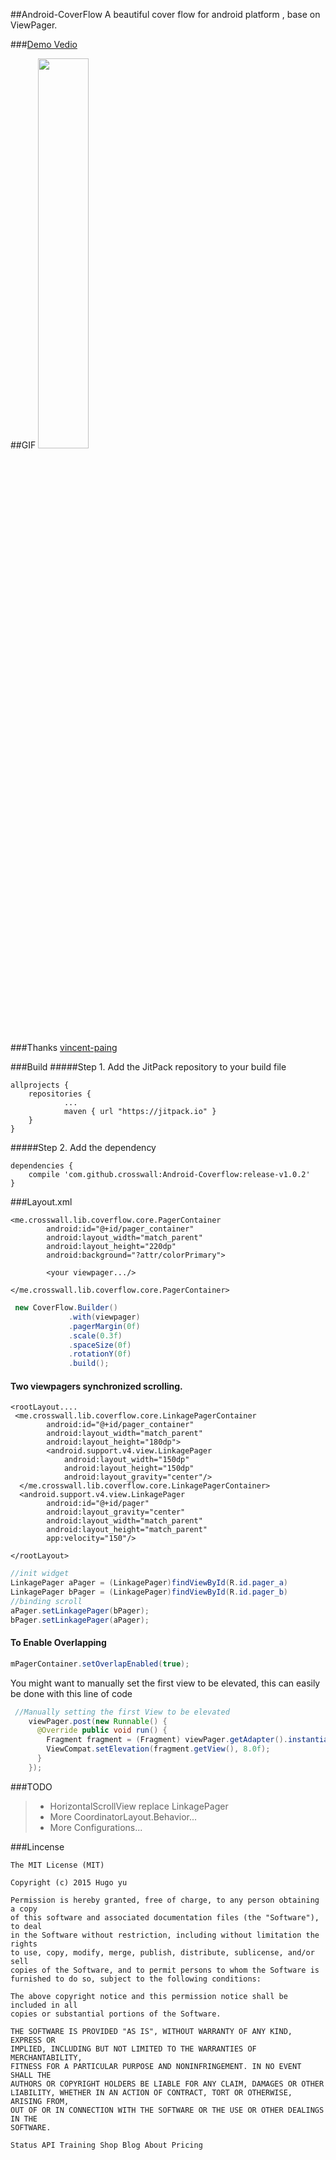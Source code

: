 ##Android-CoverFlow
A beautiful cover flow for android platform , base on ViewPager.

###[Demo Vedio](https://youtu.be/2FEp33kisz4)

##GIF
<img src="https://github.com/crosswall/Android-Coverflow/blob/master/gif/3.pic_hd.gif" width="40%" height="40%">

###Thanks
[vincent-paing](https://github.com/vincent-paing) 


###Build
#####Step 1. Add the JitPack repository to your build file
```build
allprojects {
	repositories {
			...
			maven { url "https://jitpack.io" }
	}
}
```

#####Step 2. Add the dependency
```build
dependencies {
	compile 'com.github.crosswall:Android-Coverflow:release-v1.0.2'
}
```

###Layout.xml

```layout
<me.crosswall.lib.coverflow.core.PagerContainer
        android:id="@+id/pager_container"
        android:layout_width="match_parent"
        android:layout_height="220dp"
        android:background="?attr/colorPrimary">

		<your viewpager.../>

</me.crosswall.lib.coverflow.core.PagerContainer>
```
```java
 new CoverFlow.Builder()
             .with(viewpager)
             .pagerMargin(0f)
             .scale(0.3f)
             .spaceSize(0f)
             .rotationY(0f)
             .build();

```

#### Two viewpagers synchronized scrolling.
```layout
<rootLayout....
 <me.crosswall.lib.coverflow.core.LinkagePagerContainer
        android:id="@+id/pager_container"
        android:layout_width="match_parent"
        android:layout_height="180dp">
        <android.support.v4.view.LinkagePager
            android:layout_width="150dp"
            android:layout_height="150dp"
            android:layout_gravity="center"/>
  </me.crosswall.lib.coverflow.core.LinkagePagerContainer>
  <android.support.v4.view.LinkagePager
        android:id="@+id/pager"
        android:layout_gravity="center"
        android:layout_width="match_parent"
        android:layout_height="match_parent"
        app:velocity="150"/>

</rootLayout>
```
```java
//init widget
LinkagePager aPager = (LinkagePager)findViewById(R.id.pager_a)
LinkagePager bPager = (LinkagePager)findViewById(R.id.pager_b)
//binding scroll
aPager.setLinkagePager(bPager);
bPager.setLinkagePager(aPager);
```


#### To Enable Overlapping
```java
mPagerContainer.setOverlapEnabled(true);
```

You might want to manually set the first view to be elevated, this can easily be done with this line of code
```java
 //Manually setting the first View to be elevated
    viewPager.post(new Runnable() {
      @Override public void run() {
        Fragment fragment = (Fragment) viewPager.getAdapter().instantiateItem(viewPager, 0);
        ViewCompat.setElevation(fragment.getView(), 8.0f);
      }
    });
```

###TODO
>* HorizontalScrollView replace LinkagePager
>* More CoordinatorLayout.Behavior...
>* More Configurations...

###Lincense
```lincense
The MIT License (MIT)

Copyright (c) 2015 Hugo yu

Permission is hereby granted, free of charge, to any person obtaining a copy
of this software and associated documentation files (the "Software"), to deal
in the Software without restriction, including without limitation the rights
to use, copy, modify, merge, publish, distribute, sublicense, and/or sell
copies of the Software, and to permit persons to whom the Software is
furnished to do so, subject to the following conditions:

The above copyright notice and this permission notice shall be included in all
copies or substantial portions of the Software.

THE SOFTWARE IS PROVIDED "AS IS", WITHOUT WARRANTY OF ANY KIND, EXPRESS OR
IMPLIED, INCLUDING BUT NOT LIMITED TO THE WARRANTIES OF MERCHANTABILITY,
FITNESS FOR A PARTICULAR PURPOSE AND NONINFRINGEMENT. IN NO EVENT SHALL THE
AUTHORS OR COPYRIGHT HOLDERS BE LIABLE FOR ANY CLAIM, DAMAGES OR OTHER
LIABILITY, WHETHER IN AN ACTION OF CONTRACT, TORT OR OTHERWISE, ARISING FROM,
OUT OF OR IN CONNECTION WITH THE SOFTWARE OR THE USE OR OTHER DEALINGS IN THE
SOFTWARE.

Status API Training Shop Blog About Pricing
```
